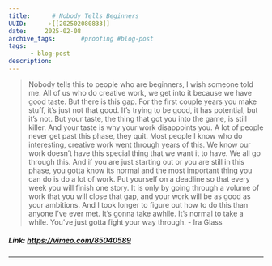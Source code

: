 ```yaml
---
title:      # Nobody Tells Beginners 
UUID:      ›[[202502080833]] 
date:     2025-02-08
archive_tags:       #proofing #blog-post 
tags:       
      - blog-post
description: 
---
```

> Nobody tells this to people who are beginners, I wish someone told me. All of us who do creative work, we get into it because we have good taste. But there is this gap. For the first couple years you make stuff, it’s just not that good. It’s trying to be good, it has potential, but it’s not. But your taste, the thing that got you into the game, is still killer. And your taste is why your work disappoints you. A lot of people never get past this phase, they quit. Most people I know who do interesting, creative work went through years of this. We know our work doesn’t have this special thing that we want it to have. We all go through this. And if you are just starting out or you are still in this phase, you gotta know its normal and the most important thing you can do is do a lot of work. Put yourself on a deadline so that every week you will finish one story. It is only by going through a volume of work that you will close that gap, and your work will be as good as your ambitions. And I took longer to figure out how to do this than anyone I’ve ever met. It’s gonna take awhile. It’s normal to take a while. You’ve just gotta fight your way through. - Ira Glass



##### Link: https://vimeo.com/85040589

----------------------------------
<!--
## Tags:

## Source: 

## See Also



## References

-->

